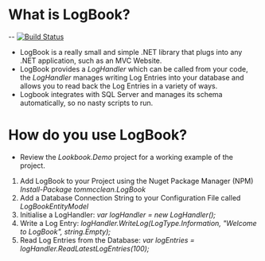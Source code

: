 # What is LogBook?
-- [![Build Status](https://travis-ci.org/tommcclean/LogBook.svg?branch=master)](https://travis-ci.org/tommcclean/LogBook)
- LogBook is a really small and simple .NET library that plugs into any .NET application, such as an MVC Website. 
- LogBook provides a *LogHandler* which can be called from your code, the *LogHandler* manages writing Log Entries into your database and allows you to read back the Log Entries in a variety of ways.
- Logbook integrates with SQL Server and manages its schema automatically, so no nasty scripts to run.

# How do you use LogBook?
- Review the *Lookbook.Demo* project for a working example of the project.

1. Add LogBook to your Project using the Nuget Package Manager (NPM) *Install-Package tommcclean.LogBook*
2. Add a Database Connection String to your Configuration File called *LogBookEntityModel*
3. Initialise a LogHandler: *var logHandler = new LogHandler();*
4. Write a Log Entry: *logHandler.WriteLog(LogType.Information, "Welcome to LogBook", string.Empty);*
5. Read Log Entries from the Database: *var logEntries = logHandler.ReadLatestLogEntries(100);*
